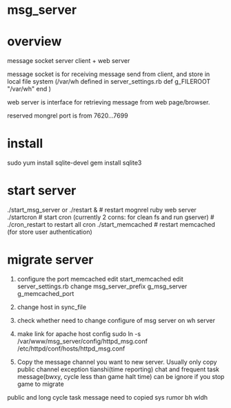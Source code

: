 # msg_server
overview
===
message socket server client + web server

message socket is for receiving message send from client, and store in local file system (/var/wh defined in server_settings.rb 
def g_FILEROOT
    "/var/wh"
end
)


web server is interface for retrieving message from web page/browser.

reserved mongrel port is from 7620...7699


install
===
sudo yum install sqlite-devel
 gem install sqlite3 

start server
===
./start_msg_server
or
./restart &         # restart mognrel ruby web server
./startcron         # start cron  (currently 2 corns: for clean fs and run gserver)
                    # ./cron_restart to restart all cron
./start_memcached   # restart memcached (for store user authentication)



migrate server
===
1. configure the port memcached
edit start_memcached
edit server_settings.rb
change 
    msg_server_prefix 
    g_msg_server 
    g_memcached_port 

2. change host in sync_file

3. check whether need to change configure of msg server on wh server

4. make link for apache host config
sudo ln -s /var/www/msg_server/config/httpd_msg.conf /etc/httpd/conf/hosts/httpd_msg.conf

5. Copy the message channel you want to new server.
Usually only copy public channel exception tianshi(time reporting)
chat and frequent task message(bwxy, cycle less than game halt time) can be ignore if you stop game to migrate

public and long cycle task message need to copied
sys
rumor
bh
wldh





